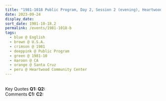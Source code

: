 ```yaml
---
title: "1981-1018 Public Program, Day 2, Session 2 (evening), Heartwood Community Center, 200 7th Avenue, Santa Cruz, CA, U.S.A."
date: 2023-09-24
display_date: 
sort_date: 1981-10-18.2
permalink: /events/1981-1018-b
tags:
  - blue @ English
  - brown @ U.S.A.
  - crimson @ 1981
  - deeppink @ Public Program
  - green @ 1981-10
  - maroon @ CA
  - orange @ Santa Cruz
  - peru @ Heartwood Community Center
---
```


<br>

<wave-list>
  <list-title color="DarkSeaGreen" width="55">Key Quotes</list-title>
  <list-item color="BlanchedAlmond" width="280"><b>Q1:</b> <i></i></list-item>
  <list-item color="Lavender" width="280"><b>Q2:</b> <i></i></list-item>
</wave-list>

<br>

<wave-list>
  <list-title color="DarkSeaGreen" width="55">Comments</list-title>
  <list-item color="BlanchedAlmond" width="280"><b>C1:</b> <i></i></list-item>
  <list-item color="Lavender" width="280"><b>C2:</b> <i></i></list-item>
</wave-list>